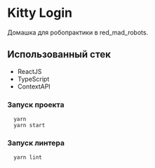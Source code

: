 # Kitty Login

Домашка для робопрактики в red_mad_robots.

## Использованный стек

- ReactJS
- TypeScript
- ContextAPI

### Запуск проекта

```
  yarn
  yarn start
```

### Запуск линтера

```
  yarn lint
```
